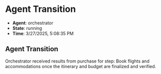 # Agent Transition

- **Agent**: orchestrator
- **State**: running
- **Time**: 3/27/2025, 5:08:35 PM

## Agent Transition

Orchestrator received results from purchase for step: Book flights and accommodations once the itinerary and budget are finalized and verified.

